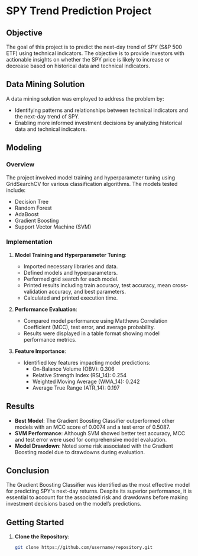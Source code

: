 # SPY Trend Prediction Project

## Objective

The goal of this project is to predict the next-day trend of SPY (S&P 500 ETF) using technical indicators. The objective is to provide investors with actionable insights on whether the SPY price is likely to increase or decrease based on historical data and technical indicators.

## Data Mining Solution

A data mining solution was employed to address the problem by:
- Identifying patterns and relationships between technical indicators and the next-day trend of SPY.
- Enabling more informed investment decisions by analyzing historical data and technical indicators.

## Modeling

### Overview

The project involved model training and hyperparameter tuning using GridSearchCV for various classification algorithms. The models tested include:
- Decision Tree
- Random Forest
- AdaBoost
- Gradient Boosting
- Support Vector Machine (SVM)

### Implementation

1. **Model Training and Hyperparameter Tuning**:
   - Imported necessary libraries and data.
   - Defined models and hyperparameters.
   - Performed grid search for each model.
   - Printed results including train accuracy, test accuracy, mean cross-validation accuracy, and best parameters.
   - Calculated and printed execution time.

2. **Performance Evaluation**:
   - Compared model performance using Matthews Correlation Coefficient (MCC), test error, and average probability.
   - Results were displayed in a table format showing model performance metrics.

3. **Feature Importance**:
   - Identified key features impacting model predictions:
     - On-Balance Volume (OBV): 0.306
     - Relative Strength Index (RSI_14): 0.254
     - Weighted Moving Average (WMA_14): 0.242
     - Average True Range (ATR_14): 0.197

## Results

- **Best Model**: The Gradient Boosting Classifier outperformed other models with an MCC score of 0.0074 and a test error of 0.5087.
- **SVM Performance**: Although SVM showed better test accuracy, MCC and test error were used for comprehensive model evaluation.
- **Model Drawdown**: Noted some risk associated with the Gradient Boosting model due to drawdowns during evaluation.

## Conclusion

The Gradient Boosting Classifier was identified as the most effective model for predicting SPY's next-day returns. Despite its superior performance, it is essential to account for the associated risk and drawdowns before making investment decisions based on the model’s predictions.

## Getting Started

1. **Clone the Repository**:
   ```bash
   git clone https://github.com/username/repository.git

